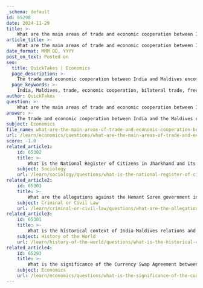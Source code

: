 ```yaml
---
_schema: default
id: 65298
date: 2024-11-29
title: >-
    What are the main areas of trade and economic cooperation between India and Maldives?
article_title: >-
    What are the main areas of trade and economic cooperation between India and Maldives?
date_format: MMM DD, YYYY
post_on_text: Posted on
seo:
  title: QuickTakes | Economics
  page_description: >-
    The trade and economic cooperation between India and Maldives encompasses bilateral trade, free trade agreements, local currency transactions, infrastructure investment, tourism, and digital cooperation, highlighting the robust partnership valued at approximately $500 million in 2023.
  page_keywords: >-
    India, Maldives, trade, economic cooperation, bilateral trade, free trade agreement, local currency transactions, investment, infrastructure development, tourism, financial cooperation, renewable energy, sustainable tourism
author: QuickTakes
question: >-
    What are the main areas of trade and economic cooperation between India and Maldives?
answer: >-
    The trade and economic cooperation between India and the Maldives encompasses several key areas, reflecting a robust bilateral relationship valued at approximately $500 million as of 2023. Here are the main areas of focus:\n\n1. **Bilateral Trade**: India is one of the Maldives' largest trading partners. In 2022, India exported goods worth $584 million to the Maldives, primarily including refined petroleum, granite, and raw iron bars. Conversely, the Maldives exported goods worth $488 million to India, with significant exports in planes, helicopters, and petroleum gas. The trade dynamics have shown a positive trend, with exports from the Maldives to India increasing at an annualized rate of 124% over the past five years.\n\n2. **Bilateral Free Trade Agreement (FTA)**: Both countries have agreed to initiate negotiations for a Bilateral Free Trade Agreement to enhance trade relations further. This agreement aims to facilitate smoother trade transactions and encourage bilateral investments.\n\n3. **Local Currency Transactions**: To streamline trade, India and the Maldives have agreed to settle trade transactions using their local currencies, which is expected to reduce transaction costs and enhance trade efficiency.\n\n4. **Investment and Infrastructure Development**: India has been a significant investor in the Maldives, contributing to various infrastructure projects. Notable projects include the Greater Malé Connectivity Project and the Uthuru Thila Falhu Naval Base Harbour, supported by a $50 million line of credit for defense projects.\n\n5. **Tourism and Economic Support**: Tourism is a critical sector for the Maldivian economy, and India serves as a major source of tourists. Additionally, India has provided substantial financial aid, including budgetary support and currency swap agreements, to help stabilize the Maldivian economy.\n\n6. **Digital and Financial Cooperation**: The two nations are also focusing on enhancing digital and financial cooperation, which is vital for modernizing trade practices and improving economic ties.\n\nOverall, the India-Maldives relationship is characterized by a commitment to expanding trade and economic cooperation, with significant potential for growth in various sectors, including renewable energy and sustainable tourism.
subject: Economics
file_name: what-are-the-main-areas-of-trade-and-economic-cooperation-between-india-and-maldives.md
url: /learn/economics/questions/what-are-the-main-areas-of-trade-and-economic-cooperation-between-india-and-maldives
score: -1.0
related_article1:
    id: 65302
    title: >-
        What is the National Register of Citizens in Jharkhand and its implications?
    subject: Sociology
    url: /learn/sociology/questions/what-is-the-national-register-of-citizens-in-jharkhand-and-its-implications
related_article2:
    id: 65303
    title: >-
        What are the allegations against the Hemant Soren government in Jharkhand?
    subject: Criminal or Civil Law
    url: /learn/criminal-or-civil-law/questions/what-are-the-allegations-against-the-hemant-soren-government-in-jharkhand
related_article3:
    id: 65301
    title: >-
        What is the historical context of India-Maldives relations and India's role in it?
    subject: History of the World
    url: /learn/history-of-the-world/questions/what-is-the-historical-context-of-indiamaldives-relations-and-indias-role-in-it
related_article4:
    id: 65293
    title: >-
        What is the significance of the Currency Swap Agreement between India and Maldives?
    subject: Economics
    url: /learn/economics/questions/what-is-the-significance-of-the-currency-swap-agreement-between-india-and-maldives
---
```


&nbsp;